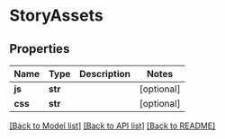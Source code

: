 # StoryAssets

## Properties
Name | Type | Description | Notes
------------ | ------------- | ------------- | -------------
**js** | **str** |  | [optional] 
**css** | **str** |  | [optional] 

[[Back to Model list]](../README.md#documentation-for-models) [[Back to API list]](../README.md#documentation-for-api-endpoints) [[Back to README]](../README.md)


